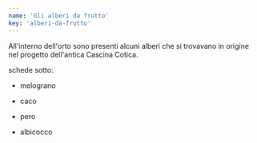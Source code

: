 ```yaml
---
name: 'Gli alberi da frutto'
key: 'alberi-da-frutto'
---
```


All'interno dell'orto sono presenti alcuni alberi che si trovavano in
origine nel progetto dell'antica Cascina Cotica.

schede sotto:

- melograno

- caco

- pero

- albicocco
